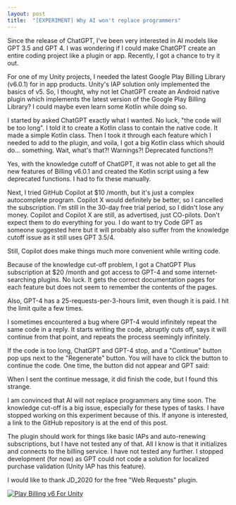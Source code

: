 ```yaml
---
layout: post
title:  "[EXPERIMENT] Why AI won't replace programmers"
---
```


Since the release of ChatGPT, I've been very interested in AI models like GPT 3.5 and GPT 4. I was wondering if I could make ChatGPT create an entire coding project like a plugin or app. Recently, I got a chance to try it out.

For one of my Unity projects, I needed the latest Google Play Billing Library (v6.0.1) for in app products. Unity's IAP solution only implemented the basics of v5. So, I thought, why not let ChatGPT create an Android native plugin which implements the latest version of the Google Play Billing Library? I could maybe even learn some Kotlin while doing so.

I started by asked ChatGPT exactly what I wanted. No luck, "the code will be too long". I told it to create a Kotlin class to contain the native code. It made a simple Kotlin class. Then I took it through each feature which I needed to add to the plugin, and voila, I got a big Kotlin class which should do... something. Wait, what's that?! Warnings?! Deprecated functions?!

Yes, with the knowledge cutoff of ChatGPT, it was not able to get all the new features of Billing v6.0.1 and created the Kotlin script using a few deprecated functions. I had to fix these manually.

Next, I tried GitHub Copilot at $10 /month, but it's just a complex autocomplete program. Copilot X would definitely be better, so I cancelled the subscription. I'm still in the 30-day free trial period, so I didn't lose any money. Copilot and Copilot X are still, as advertised, just CO-pilots. Don't expect them to do everything for you. I do want to try Code GPT as someone suggested here but it will probably also suffer from the knowledge cutoff issue as it still uses GPT 3.5/4.

Still, Copilot does make things much more convenient while writing code.

Because of the knowledge cut-off problem, I got a ChatGPT Plus subscription at $20 /month and got access to GPT-4 and some internet-searching plugins. No luck. It gets the correct documentation pages for each feature but does not seem to remember the contents of the pages.

Also, GPT-4 has a 25-requests-per-3-hours limit, even though it is paid. I hit the limit quite a few times.

I sometimes encountered a bug where GPT-4 would infinitely repeat the same code in a reply. It starts writing the code, abruptly cuts off, says it will continue from that point, and repeats the process seemingly infinitely.

If the code is too long, ChatGPT and GPT-4 stop, and a "Continue" button pop ups next to the "Regenerate" button. You will have to click the button to continue the code. One time, the button did not appear and GPT said:

When I sent the continue message, it did finish the code, but I found this strange.

I am convinced that AI will not replace programmers any time soon. The knowledge cut-off is a big issue, especially for these types of tasks. I have stopped working on this experiment because of this. If anyone is interested, a link to the GitHub repository is at the end of this post.

The plugin should work for things like basic IAPs and auto-renewing subscriptions, but I have not tested any of that. All I know is that it initializes and connects to the billing service. I have not tested any further. I stopped development (for now) as GPT could not code a solution for localized purchase validation (Unity IAP has this feature).

I would like to thank JD_2020 for the free "Web Requests" plugin.

[![Play Billing v6 For Unity](https://img.shields.io/badge/Play_Billing_v6_For_Unity-black?style=for-the-badge&logo=github&color=FFFFFF&logoColor=000000)](https://github.com/Uralstech/Play-Billing-v6-For-Unity)